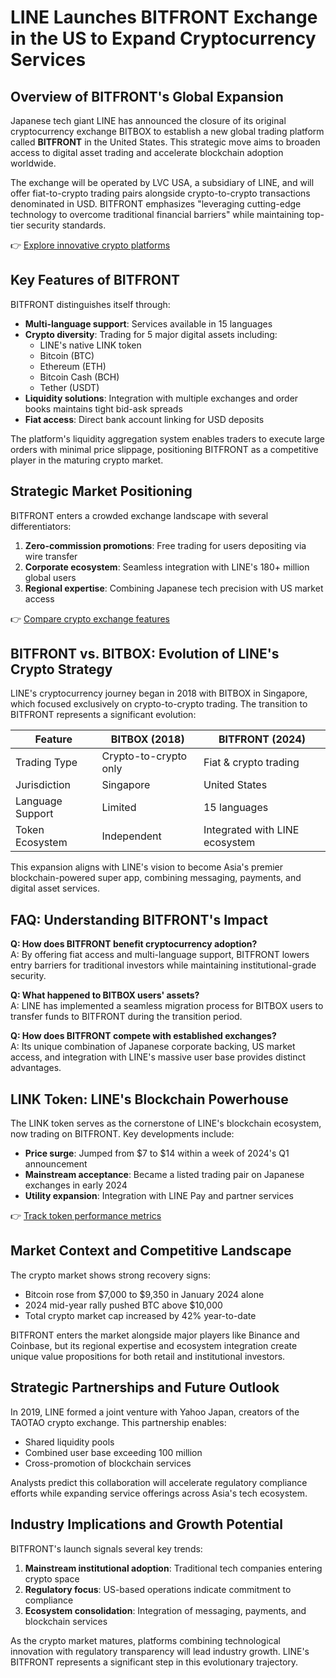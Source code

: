# LINE Launches BITFRONT Exchange in the US to Expand Cryptocurrency Services  

## Overview of BITFRONT's Global Expansion  
Japanese tech giant LINE has announced the closure of its original cryptocurrency exchange BITBOX to establish a new global trading platform called **BITFRONT** in the United States. This strategic move aims to broaden access to digital asset trading and accelerate blockchain adoption worldwide.  

The exchange will be operated by LVC USA, a subsidiary of LINE, and will offer fiat-to-crypto trading pairs alongside crypto-to-crypto transactions denominated in USD. BITFRONT emphasizes "leveraging cutting-edge technology to overcome traditional financial barriers" while maintaining top-tier security standards.  

👉 [Explore innovative crypto platforms](https://bit.ly/okx-bonus)  

## Key Features of BITFRONT  
BITFRONT distinguishes itself through:  
- **Multi-language support**: Services available in 15 languages  
- **Crypto diversity**: Trading for 5 major digital assets including:  
  - LINE's native LINK token  
  - Bitcoin (BTC)  
  - Ethereum (ETH)  
  - Bitcoin Cash (BCH)  
  - Tether (USDT)  
- **Liquidity solutions**: Integration with multiple exchanges and order books maintains tight bid-ask spreads  
- **Fiat access**: Direct bank account linking for USD deposits  

The platform's liquidity aggregation system enables traders to execute large orders with minimal price slippage, positioning BITFRONT as a competitive player in the maturing crypto market.  

## Strategic Market Positioning  
BITFRONT enters a crowded exchange landscape with several differentiators:  
1. **Zero-commission promotions**: Free trading for users depositing via wire transfer  
2. **Corporate ecosystem**: Seamless integration with LINE's 180+ million global users  
3. **Regional expertise**: Combining Japanese tech precision with US market access  

👉 [Compare crypto exchange features](https://bit.ly/okx-bonus)  

## BITFRONT vs. BITBOX: Evolution of LINE's Crypto Strategy  
LINE's cryptocurrency journey began in 2018 with BITBOX in Singapore, which focused exclusively on crypto-to-crypto trading. The transition to BITFRONT represents a significant evolution:  

| Feature                | BITBOX (2018)           | BITFRONT (2024)                |  
|------------------------|-------------------------|--------------------------------|  
| Trading Type           | Crypto-to-crypto only     | Fiat & crypto trading           |  
| Jurisdiction           | Singapore                 | United States                   |  
| Language Support       | Limited                   | 15 languages                    |  
| Token Ecosystem        | Independent               | Integrated with LINE ecosystem  |  

This expansion aligns with LINE's vision to become Asia's premier blockchain-powered super app, combining messaging, payments, and digital asset services.  

## FAQ: Understanding BITFRONT's Impact  

**Q: How does BITFRONT benefit cryptocurrency adoption?**  
A: By offering fiat access and multi-language support, BITFRONT lowers entry barriers for traditional investors while maintaining institutional-grade security.  

**Q: What happened to BITBOX users' assets?**  
A: LINE has implemented a seamless migration process for BITBOX users to transfer funds to BITFRONT during the transition period.  

**Q: How does BITFRONT compete with established exchanges?**  
A: Its unique combination of Japanese corporate backing, US market access, and integration with LINE's massive user base provides distinct advantages.  

## LINK Token: LINE's Blockchain Powerhouse  
The LINK token serves as the cornerstone of LINE's blockchain ecosystem, now trading on BITFRONT. Key developments include:  
- **Price surge**: Jumped from $7 to $14 within a week of 2024's Q1 announcement  
- **Mainstream acceptance**: Became a listed trading pair on Japanese exchanges in early 2024  
- **Utility expansion**: Integration with LINE Pay and partner services  

👉 [Track token performance metrics](https://bit.ly/okx-bonus)  

## Market Context and Competitive Landscape  
The crypto market shows strong recovery signs:  
- Bitcoin rose from $7,000 to $9,350 in January 2024 alone  
- 2024 mid-year rally pushed BTC above $10,000  
- Total crypto market cap increased by 42% year-to-date  

BITFRONT enters the market alongside major players like Binance and Coinbase, but its regional expertise and ecosystem integration create unique value propositions for both retail and institutional investors.  

## Strategic Partnerships and Future Outlook  
In 2019, LINE formed a joint venture with Yahoo Japan, creators of the TAOTAO crypto exchange. This partnership enables:  
- Shared liquidity pools  
- Combined user base exceeding 100 million  
- Cross-promotion of blockchain services  

Analysts predict this collaboration will accelerate regulatory compliance efforts while expanding service offerings across Asia's tech ecosystem.  

## Industry Implications and Growth Potential  
BITFRONT's launch signals several key trends:  
1. **Mainstream institutional adoption**: Traditional tech companies entering crypto space  
2. **Regulatory focus**: US-based operations indicate commitment to compliance  
3. **Ecosystem consolidation**: Integration of messaging, payments, and blockchain services  

As the crypto market matures, platforms combining technological innovation with regulatory transparency will lead industry growth. LINE's BITFRONT represents a significant step in this evolutionary trajectory.
